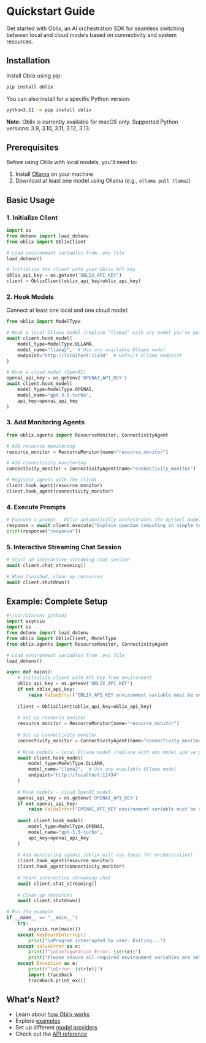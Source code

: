# Quickstart Guide

Get started with Oblix, an AI orchestration SDK for seamless switching between local and cloud models based on connectivity and system resources.

## Installation

Install Oblix using pip:

```bash
pip install oblix
```

You can also install for a specific Python version:

```bash
python3.11 -m pip install oblix
```

**Note:** Oblix is currently available for macOS only. Supported Python versions: 3.9, 3.10, 3.11, 3.12, 3.13.

## Prerequisites

Before using Oblix with local models, you'll need to:

1. Install [Ollama](https://ollama.ai/) on your machine
2. Download at least one model using Ollama (e.g., `ollama pull llama2`)

## Basic Usage

### 1. Initialize Client

```python
import os
from dotenv import load_dotenv
from oblix import OblixClient

# Load environment variables from .env file
load_dotenv()

# Initialize the client with your Oblix API key
oblix_api_key = os.getenv('OBLIX_API_KEY')
client = OblixClient(oblix_api_key=oblix_api_key)
```

### 2. Hook Models

Connect at least one local and one cloud model:

```python
from oblix import ModelType

# Hook a local Ollama model (replace "llama2" with any model you've pulled)
await client.hook_model(
    model_type=ModelType.OLLAMA, 
    model_name="llama2",  # Use any available Ollama model
    endpoint="http://localhost:11434"  # Default Ollama endpoint
)

# Hook a cloud model (OpenAI)
openai_api_key = os.getenv('OPENAI_API_KEY')
await client.hook_model(
    model_type=ModelType.OPENAI, 
    model_name="gpt-3.5-turbo", 
    api_key=openai_api_key
)
```

### 3. Add Monitoring Agents

```python
from oblix.agents import ResourceMonitor, ConnectivityAgent

# Add resource monitoring
resource_monitor = ResourceMonitor(name="resource_monitor")

# Add connectivity monitoring
connectivity_monitor = ConnectivityAgent(name="connectivity_monitor")

# Register agents with the client
client.hook_agent(resource_monitor)
client.hook_agent(connectivity_monitor)
```

### 4. Execute Prompts

```python
# Execute a prompt - Oblix automatically orchestrates the optimal model
response = await client.execute("Explain quantum computing in simple terms")
print(response["response"])
```

### 5. Interactive Streaming Chat Session

```python
# Start an interactive streaming chat session
await client.chat_streaming()

# When finished, clean up resources
await client.shutdown()
```

## Example: Complete Setup

```python
#!/usr/bin/env python3
import asyncio
import os
from dotenv import load_dotenv
from oblix import OblixClient, ModelType
from oblix.agents import ResourceMonitor, ConnectivityAgent

# Load environment variables from .env file
load_dotenv()

async def main():
    # Initialize client with API key from environment
    oblix_api_key = os.getenv('OBLIX_API_KEY')
    if not oblix_api_key:
        raise ValueError("OBLIX_API_KEY environment variable must be set")
    
    client = OblixClient(oblix_api_key=oblix_api_key)
    
    # Set up resource monitor
    resource_monitor = ResourceMonitor(name="resource_monitor")
    
    # Set up connectivity monitor
    connectivity_monitor = ConnectivityAgent(name="connectivity_monitor")
    
    # Hook models - local Ollama model (replace with any model you've pulled)
    await client.hook_model(
        model_type=ModelType.OLLAMA,
        model_name="llama2",  # Use any available Ollama model
        endpoint="http://localhost:11434"
    )
    
    # Hook models - cloud OpenAI model
    openai_api_key = os.getenv('OPENAI_API_KEY')
    if not openai_api_key:
        raise ValueError("OPENAI_API_KEY environment variable must be set")
    
    await client.hook_model(
        model_type=ModelType.OPENAI, 
        model_name="gpt-3.5-turbo", 
        api_key=openai_api_key
    )
    
    # Add monitoring agents (Oblix will use these for orchestration)
    client.hook_agent(resource_monitor)
    client.hook_agent(connectivity_monitor)
    
    # Start interactive streaming chat
    await client.chat_streaming()
    
    # Clean up resources
    await client.shutdown()

# Run the example
if __name__ == "__main__":
    try:
        asyncio.run(main())
    except KeyboardInterrupt:
        print("\nProgram interrupted by user. Exiting...")
    except ValueError as e:
        print(f"\nConfiguration Error: {str(e)}")
        print("Please ensure all required environment variables are set.")
    except Exception as e:
        print(f"\nError: {str(e)}")
        import traceback
        traceback.print_exc()
```

## What's Next?

- Learn about [how Oblix works](../core-concepts/how-it-works.md)
- Explore [examples](../examples/basic-usage.md)
- Set up different [model providers](../providers/index.md)
- Check out the [API reference](../api-reference/oblix-client.md)
